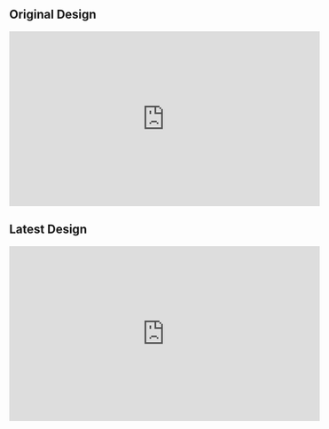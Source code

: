 ## **Original Design**

<div class="cms-embed"><iframe width="560" height="315" src="https://www.youtube.com/embed/ZKGwc2ZSMrw?si=A2liDgjbr1O1XZuw" title="YouTube video player" frameborder="0" allow="accelerometer; autoplay; clipboard-write; encrypted-media; gyroscope; picture-in-picture; web-share" referrerpolicy="strict-origin-when-cross-origin" allowfullscreen=""></iframe></div>


## **Latest Design**

<div class="cms-embed"><iframe width="560" height="315" src="https://www.youtube.com/embed/lCzuQIrm9GI?si=Dpjgnt2Mkcv2JN-1" title="YouTube video player" frameborder="0" allow="accelerometer; autoplay; clipboard-write; encrypted-media; gyroscope; picture-in-picture; web-share" referrerpolicy="strict-origin-when-cross-origin" allowfullscreen=""></iframe></div>